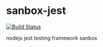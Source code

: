 # sanbox-jest
[![Build Status](https://travis-ci.org/tolyod/sanbox-jest.svg?branch=master)](https://travis-ci.org/tolyod/sanbox-jest)

nodejs jest testing framework sanbox

